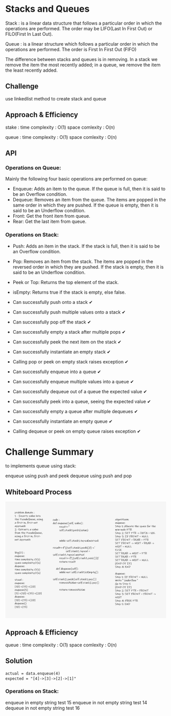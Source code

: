 # Stacks and Queues
<!-- Short summary or background information -->
Stack  : is a linear data structure that follows a particular order in which the operations are performed. The order may be LIFO(Last In First Out) or FILO(First In Last Out).

 Queue : is a linear structure which follows a particular order in which the operations are performed. The order is First In First Out (FIFO)

 The difference between stacks and queues is in removing. In a stack we remove the item the most recently added; in a queue, we remove the item the least recently added.
## Challenge
<!-- Description of the challenge -->
use linkedlist method to create stack and queue
## Approach & Efficiency
<!-- What approach did you take? Why? What is the Big O space/time for this approach? -->
stake : time complexity : O(1)
        space comlexity : O(n)

queue : time complexity : O(1)
        space comlexity : O(n)

## API
<!-- Description of each method publicly available to your Stack and Queue-->
 ### Operations on Queue:
Mainly the following four basic operations are performed on queue:
 * Enqueue: Adds an item to the queue. If the queue is full, then it is said to be an Overflow condition.
 * Dequeue: Removes an item from the queue. The items are popped in the same order in which they are pushed. If the queue is empty, then it is said to be an Underflow condition.
 * Front: Get the front item from queue.
 * Rear: Get the last item from queue.

### Operations on Stack:
* Push: Adds an item in the stack. If the stack is full, then it is said to be an Overflow condition.
* Pop: Removes an item from the stack. The items are popped in the reversed order in which they are pushed. If the stack is empty, then it is said to be an Underflow condition.
* Peek or Top: Returns the top element of the stack.
* isEmpty: Returns true if the stack is empty, else false.

 * Can successfully push onto a stack ✔
 * Can successfully push multiple values onto a stack ✔
 * Can successfully pop off the stack  ✔
 * Can successfully empty a stack after multiple pops ✔
 * Can successfully peek the next item on the stack ✔
 * Can successfully instantiate an empty stack ✔
 * Calling pop or peek on empty stack raises exception ✔
 * Can successfully enqueue into a queue ✔
 * Can successfully enqueue multiple values into a queue ✔
 * Can successfully dequeue out of a queue the expected value ✔
 * Can successfully peek into a queue, seeing the expected value ✔
 * Can successfully empty a queue after multiple dequeues ✔
 * Can successfully instantiate an empty queue ✔
 * Calling dequeue or peek on empty queue raises exception ✔



# Challenge Summary
<!-- Description of the challenge -->
to implements queue using stack:

enqueue using push and peek
dequeue using push and pop
## Whiteboard Process
<!-- Embedded whiteboard image -->
<img src='pseudo_queue.png'/>

## Approach & Efficiency
<!-- What approach did you take? Why? What is the Big O space/time for this approach? -->
queue : time complexity : O(1)
        space comlexity : O(n)
## Solution
<!-- Show how to run your code, and examples of it in action -->

    actual = data.enqueue(4)
    expected = "[4]->[3]->[2]->[1]"

### Operations on Stack:

enqueue in empty string test 15
enqueue in not empty string test 14
dequeue in not empty string test 16

